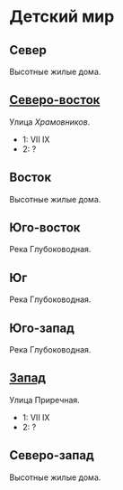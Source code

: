# Детский мир

## Север

Высотные жилые дома.

## [Северо-восток](./580090.md)

Улица *Храмовников*.

* 1:    VII IX
* 2:    ?

## Восток

Высотные жилые дома.

## Юго-восток

Река Глубоководная.

## Юг

Река Глубоководная.

## Юго-запад

Река Глубоководная.

## [Запад](./550110.md)

Улица Приречная.

* 1:    VII IX
* 2:    ?

## Северо-запад

Высотные жилые дома.
